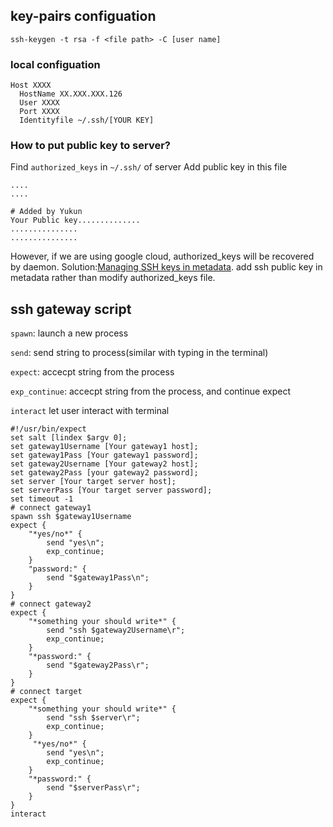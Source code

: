 ## key-pairs configuation

```shell
ssh-keygen -t rsa -f <file path> -C [user name]
```

### local configuation

```
Host XXXX 
  HostName XX.XXX.XXX.126
  User XXXX
  Port XXXX
  Identityfile ~/.ssh/[YOUR KEY]
```

### How to put public key to server?

Find `authorized_keys` in `~/.ssh/` of server Add public key in this file

```
....
....
​
# Added by Yukun
Your Public key..............
...............
...............
```

However, if we are using google cloud, authorized\_keys will be recovered by daemon. Solution:[Managing SSH keys in metadata](https://cloud.google.com/compute/docs/instances/adding-removing-ssh-keys). add ssh public key in metadata rather than modify authorized\_keys file.

## ssh gateway script

`spawn`: launch a new process

`send`: send string to process(similar with typing in the terminal)

`expect`: accecpt string from the process

`exp_continue`: accecpt string from the process, and continue expect

`interact` let user interact with terminal

```shell
#!/usr/bin/expect
set salt [lindex $argv 0];
set gateway1Username [Your gateway1 host]; 
set gateway1Pass [Your gateway1 password]; 
set gateway2Username [Your gateway2 host];
set gateway2Pass [your gateway2 password]; 
set server [Your target server host]; 
set serverPass [Your target server password]; 
set timeout -1
# connect gateway1
spawn ssh $gateway1Username
expect {
    "*yes/no*" {
        send "yes\n";
        exp_continue;
    }
    "password:" {
        send "$gateway1Pass\n";
    }
}
# connect gateway2
expect {
    "*something your should write*" {
        send "ssh $gateway2Username\r";
        exp_continue;
    }
    "*password:" {
        send "$gateway2Pass\r";
    }
}
# connect target
expect {
    "*something your should write*" {
        send "ssh $server\r";
        exp_continue;
    }
     "*yes/no*" {
        send "yes\n";
        exp_continue;
    }
    "*password:" {
        send "$serverPass\r";
    }
}
interact
```
